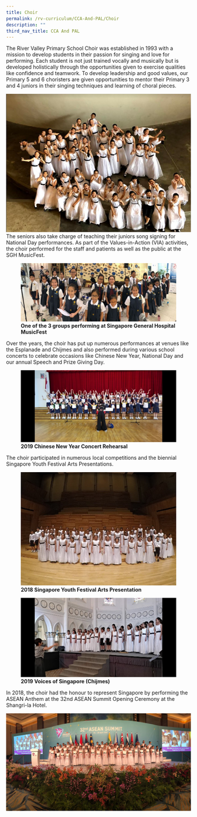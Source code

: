 ```yaml
---
title: Choir
permalink: /rv-curriculum/CCA-And-PAL/Choir
description: ""
third_nav_title: CCA And PAL
---
```

The River Valley Primary School Choir was established in 1993 with a mission to develop students in their passion for singing and love for performing. Each student is not just trained vocally and musically but is developed holistically through the opportunities given to exercise qualities like confidence and teamwork. To develop leadership and good values, our Primary 5 and 6 choristers are given opportunities to mentor their Primary 3 and 4 juniors in their singing techniques and learning of choral pieces.

![](/images/RV%20Curriculum/CCA%20and%20PAL/Choir/q1.jpg)The seniors also take charge of teaching their juniors song signing for National Day performances. As part of the Values-in-Action (VIA) activities, the choir performed for the staff and patients as well as the public at the SGH MusicFest.



<figure>

<img src="/images/RV%20Curriculum/CCA%20and%20PAL/Choir/q2.jpg">

<figcaption> <strong> One of the 3 groups performing at Singapore General Hospital MusicFest</strong> </figcaption>

</figure>


Over the years, the choir has put up numerous performances at venues like the Esplanade and Chijmes and also performed during various school concerts to celebrate occasions like Chinese New Year, National Day and our annual Speech and Prize Giving Day.



<figure>

<img src="/images/RV%20Curriculum/CCA%20and%20PAL/Choir/q3.jpg">

<figcaption> <strong> 2019 Chinese New Year Concert Rehearsal</strong> </figcaption>

</figure>


The choir participated in numerous local competitions and the biennial Singapore Youth Festival Arts Presentations.



<figure>

<img src="/images/RV%20Curriculum/CCA%20and%20PAL/Choir/q4.jpg">

<figcaption> <strong>2018 Singapore Youth Festival Arts Presentation</strong> </figcaption>

</figure>


<figure>

<img src="/images/RV%20Curriculum/CCA%20and%20PAL/Choir/q5.jpg">

<figcaption> <strong> 2019 Voices of Singapore (Chijmes)</strong> </figcaption>

</figure>


In 2018, the choir had the honour to represent Singapore by performing the ASEAN Anthem at the 32nd ASEAN Summit Opening Ceremony at the Shangri-la Hotel.

![](/images/RV%20Curriculum/CCA%20and%20PAL/Choir/q6.jpg)
